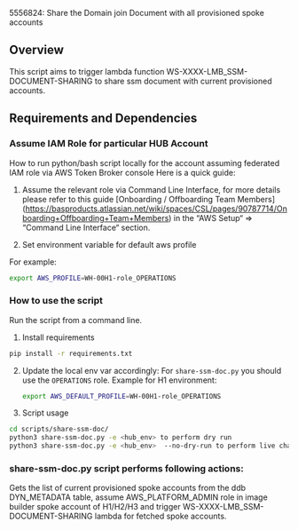 5556824: Share the Domain join Document with all provisioned spoke accounts

## Overview

This script aims to trigger lambda function WS-XXXX-LMB_SSM-DOCUMENT-SHARING to share ssm document with current provisioned accounts.

## Requirements and Dependencies


### Assume IAM Role for particular HUB Account

How to run python/bash script locally for the account assuming federated IAM role via AWS Token Broker console
Here is a quick guide:

1. Assume the relevant role via Command Line Interface, for more details please refer to this guide [Onboarding / Offboarding Team Members] (<https://basproducts.atlassian.net/wiki/spaces/CSL/pages/90787714/Onboarding+Offboarding+Team+Members>) in the “AWS Setup“ => “Command Line Interface“ section.

2. Set environment variable for default aws profile

For example:
```bash
export AWS_PROFILE=WH-00H1-role_OPERATIONS
```

### How to use the script

Run the script from a command line.
1. Install requirements
```bash
pip install -r requirements.txt
```

2. Update the local env var accordingly:
    For `share-ssm-doc.py` you should use the `OPERATIONS` role. 
    Example for H1 environment:
    ```bash
    export AWS_DEFAULT_PROFILE=WH-00H1-role_OPERATIONS
    ```
3. Script usage

```bash
cd scripts/share-ssm-doc/
python3 share-ssm-doc.py -e <hub_env> to perform dry run
python3 share-ssm-doc.py -e <hub_env>  --no-dry-run to perform live changes
```

### share-ssm-doc.py script performs following actions:

Gets the list of current provisioned spoke accounts from the ddb DYN_METADATA table, assume AWS_PLATFORM_ADMIN role in image builder spoke account of H1/H2/H3 and trigger WS-XXXX-LMB_SSM-DOCUMENT-SHARING lambda for fetched spoke accounts. 
